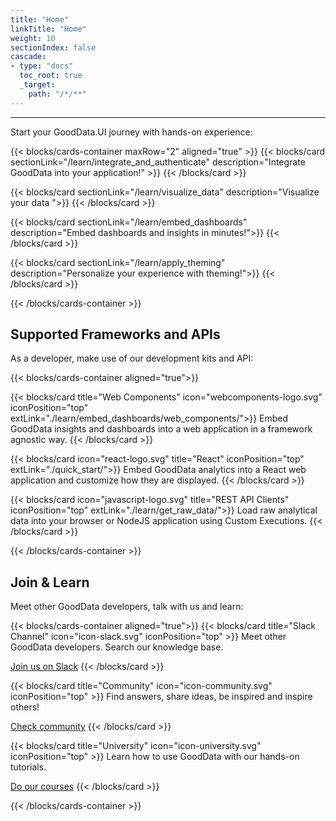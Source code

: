 ```yaml
---
title: "Home"
linkTitle: "Home"
weight: 10
sectionIndex: false
cascade:
- type: "docs"
  toc_root: true
  _target:
    path: "/*/**"
---
```

---
Start your GoodData.UI journey with hands-on experience:


{{< blocks/cards-container maxRow="2" aligned="true" >}}
  {{< blocks/card sectionLink="/learn/integrate_and_authenticate" description="Integrate GoodData into your application!" >}}
  {{< /blocks/card >}}

  {{< blocks/card sectionLink="/learn/visualize_data" description="Visualize your data ">}}
  {{< /blocks/card >}}

  {{< blocks/card sectionLink="/learn/embed_dashboards" description="Embed dashboards and insights in minutes!">}}
  {{< /blocks/card >}}

  {{< blocks/card sectionLink="/learn/apply_theming" description="Personalize your experience with theming!">}}
  {{< /blocks/card >}}

{{< /blocks/cards-container >}}




## Supported Frameworks and APIs

As a developer, make use of our development kits and API:

{{< blocks/cards-container aligned="true">}}

{{< blocks/card title="Web Components" icon="webcomponents-logo.svg" iconPosition="top" extLink="./learn/embed_dashboards/web_components/">}}
Embed GoodData insights and dashboards into a web application in a framework agnostic way.
{{< /blocks/card >}}

{{< blocks/card icon="react-logo.svg" title="React" iconPosition="top" extLink="./quick_start/">}}
Embed GoodData analytics into a React web application and customize how they are displayed.
{{< /blocks/card >}}

{{< blocks/card icon="javascript-logo.svg" title="REST API Clients" iconPosition="top" extLink="./learn/get_raw_data/">}}
Load raw analytical data into your browser or NodeJS application using Custom Executions.
{{< /blocks/card >}}

{{< /blocks/cards-container >}}


## Join & Learn

Meet other GoodData developers, talk with us and learn:

{{< blocks/cards-container aligned="true">}}
  {{< blocks/card title="Slack Channel" icon="icon-slack.svg" iconPosition="top" >}}
  Meet other GoodData developers. Search our knowledge base.

  [Join us on Slack](https://join.slack.com/t/gooddataconnect/shared_invite/zt-mkqhg6bm-omgjndejTlTyB3wgaVkkGQ)
  {{< /blocks/card >}}

  {{< blocks/card title="Community" icon="icon-community.svg" iconPosition="top" >}}
  Find answers, share ideas, be inspired and inspire others!

  [Check community](https://community.gooddata.com/)
  {{< /blocks/card >}}

  {{< blocks/card title="University" icon="icon-university.svg" iconPosition="top" >}}
  Learn how to use GoodData with our hands-on tutorials.

  [Do our courses](https://university.gooddata.com/page/gooddatacn/)
  {{< /blocks/card >}}

{{< /blocks/cards-container >}}
